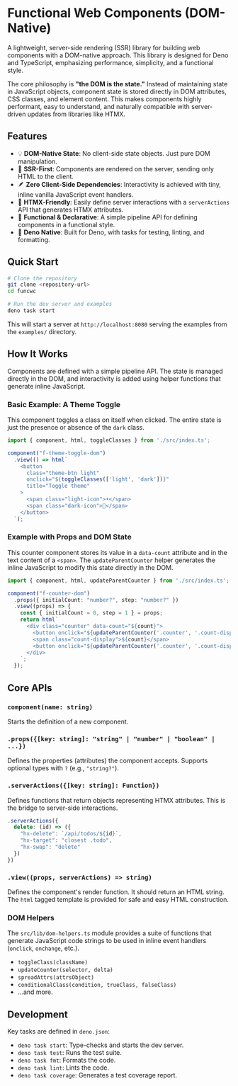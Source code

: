 # Functional Web Components (DOM-Native)

A lightweight, server-side rendering (SSR) library for building web components with a DOM-native approach. This library is designed for Deno and TypeScript, emphasizing performance, simplicity, and a functional style.

The core philosophy is **"the DOM is the state."** Instead of maintaining state in JavaScript objects, component state is stored directly in DOM attributes, CSS classes, and element content. This makes components highly performant, easy to understand, and naturally compatible with server-driven updates from libraries like HTMX.

## Features

- 💡 **DOM-Native State**: No client-side state objects. Just pure DOM manipulation.
- 🚀 **SSR-First**: Components are rendered on the server, sending only HTML to the client.
- 🪶 **Zero Client-Side Dependencies**: Interactivity is achieved with tiny, inline vanilla JavaScript event handlers.
- 🤝 **HTMX-Friendly**: Easily define server interactions with a `serverActions` API that generates HTMX attributes.
- 🔧 **Functional & Declarative**: A simple pipeline API for defining components in a functional style.
- 🦕 **Deno Native**: Built for Deno, with tasks for testing, linting, and formatting.

## Quick Start

```bash
# Clone the repository
git clone <repository-url>
cd funcwc

# Run the dev server and examples
deno task start
```

This will start a server at `http://localhost:8080` serving the examples from the `examples/` directory.

## How It Works

Components are defined with a simple pipeline API. The state is managed directly in the DOM, and interactivity is added using helper functions that generate inline JavaScript.

### Basic Example: A Theme Toggle

This component toggles a class on itself when clicked. The entire state is just the presence or absence of the `dark` class.

```typescript
import { component, html, toggleClasses } from './src/index.ts';

component("f-theme-toggle-dom")
  .view(() => html`
    <button 
      class="theme-btn light" 
      onclick="${toggleClasses(['light', 'dark'])}"
      title="Toggle theme"
    >
      <span class="light-icon">☀️</span>
      <span class="dark-icon">🌙</span>
    </button>
  `);
```

### Example with Props and DOM State

This counter component stores its value in a `data-count` attribute and in the text content of a `<span>`. The `updateParentCounter` helper generates the inline JavaScript to modify this state directly in the DOM.

```typescript
import { component, html, updateParentCounter } from './src/index.ts';

component("f-counter-dom")
  .props({ initialCount: "number?", step: "number?" })
  .view((props) => {
    const { initialCount = 0, step = 1 } = props;
    return html`
      <div class="counter" data-count="${count}">
        <button onclick="${updateParentCounter('.counter', '.count-display', -step)}">-</button>
        <span class="count-display">${count}</span>
        <button onclick="${updateParentCounter('.counter', '.count-display', step)}">+</button>
      </div>
    `;
  });
```

## Core APIs

### `component(name: string)`

Starts the definition of a new component.

### `.props({[key: string]: "string" | "number" | "boolean" | ...})`

Defines the properties (attributes) the component accepts. Supports optional types with `?` (e.g., `"string?"`).

### `.serverActions({[key: string]: Function})`

Defines functions that return objects representing HTMX attributes. This is the bridge to server-side interactions.

```typescript
.serverActions({
  delete: (id) => ({
    "hx-delete": `/api/todos/${id}`,
    "hx-target": "closest .todo",
    "hx-swap": "delete"
  })
})
```

### `.view((props, serverActions) => string)`

Defines the component's render function. It should return an HTML string. The `html` tagged template is provided for safe and easy HTML construction.

### DOM Helpers

The `src/lib/dom-helpers.ts` module provides a suite of functions that generate JavaScript code strings to be used in inline event handlers (`onclick`, `onchange`, etc.).

- `toggleClass(className)`
- `updateCounter(selector, delta)`
- `spreadAttrs(attrsObject)`
- `conditionalClass(condition, trueClass, falseClass)`
- ...and more.

## Development

Key tasks are defined in `deno.json`:

- `deno task start`: Type-checks and starts the dev server.
- `deno task test`: Runs the test suite.
- `deno task fmt`: Formats the code.
- `deno task lint`: Lints the code.
- `deno task coverage`: Generates a test coverage report.